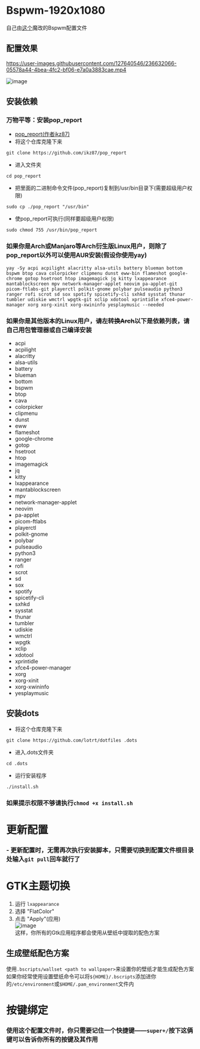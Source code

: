 # Bspwm-1920x1080 
自己由[这个](https://github.com/ikz87)魔改的Bspwm配置文件
## 配置效果
https://user-images.githubusercontent.com/127640546/236632066-05578a44-4bea-4fc2-bf06-e7a0a3883cae.mp4

![image](https://user-images.githubusercontent.com/127640546/236632615-ff4910cf-fb79-4ab8-9578-25285b30a982.png)



## 安装依赖
### 万物平等：安装pop_report
- [pop_report(作者ikz87)](https://github.com/ikz87/pop_report)
- 将这个仓库克隆下来
```
git clone https://github.com/ikz87/pop_report
```
- 进入文件夹
```
cd pop_report
```
- 把里面的二进制命令文件(pop_report)复制到/usr/bin目录下(需要超级用户权限)
```
sudo cp ./pop_report "/usr/bin"
```
- 使pop_report可执行(同样要超级用户权限)
```
sudo chmod 755 /usr/bin/pop_report
```
### 如果你是Arch或Manjaro等Arch衍生版Linux用户，则除了pop_report以外可以使用AUR安装(假设你使用yay)
```
yay -Sy acpi acpilight alacritty alsa-utils battery blueman bottom bspwm btop cava colorpicker clipmenu dunst eww-bin flameshot google-chrome gotop hsetroot htop imagemagick jq kitty lxappearance mantablockscreen mpv network-manager-applet neovim pa-applet-git picom-ftlabs-git playerctl polkit-gnome polybar pulseaudio python3 ranger rofi scrot sd sox spotify spicetify-cli sxhkd sysstat thunar tumbler udiskie wmctrl wpgtk-git xclip xdotool xprintidle xfce4-power-manager xorg xorg-xinit xorg-xwininfo yesplaymusic --needed
```
### 如果你是其他版本的Linux用户，~~请左转换Arch~~以下是依赖列表，请自己用包管理器或自己编译安装
- acpi
- acpilight
- alacritty
- alsa-utils
- battery
- blueman
- bottom
- bspwm
- btop
- cava
- colorpicker
- clipmenu
- dunst
- eww
- flameshot
- google-chrome
- gotop
- hsetroot
- htop
- imagemagick
- jq
- kitty
- lxappearance
- mantablockscreen
- mpv
- network-manager-applet
- neovim
- pa-applet
- picom-ftlabs
- playerctl
- polkit-gnome
- polybar
- pulseaudio
- python3
- ranger
- rofi
- scrot
- sd
- sox
- spotify
- spicetify-cli
- sxhkd
- sysstat
- thunar
- tumbler
- udiskie
- wmctrl
- wpgtk
- xclip
- xdotool
- xprintidle
- xfce4-power-manager
- xorg
- xorg-xinit
- xorg-xwininfo
- yesplaymusic

## 安装dots
- 将这个仓库克隆下来
```
git clone https://github.com/lotrt/dotfiles .dots
```
- 进入.dots文件夹
```
cd .dots
```
- 运行安装程序
```
./install.sh
```
### 如果提示权限不够请执行`chmod +x install.sh`

# 更新配置
### - 更新配置时，无需再次执行安装脚本，只需要切换到配置文件根目录处输入```git pull```回车就行了

# GTK主题切换
1. 运行 `lxappearance`
2. 选择 "FlatColor"
3. 点击 "Apply"(应用)<br/>
![image](https://user-images.githubusercontent.com/127640546/229187457-5fd510ba-d2d4-4a83-baac-ff7274e882d3.png)<br/>
这样，你所有的Gtk应用程序都会使用从壁纸中提取的配色方案

## 生成壁纸配色方案
使用`.bscripts/wallset <path to wallpaper>`来设置你的壁纸才能生成配色方案<br/>如果你经常使用设置壁纸命令可以将`${HOME}/.bscripts`添加进你的`/etc/environment`或`$HOME/.pam_environment`文件内

# 按键绑定
### 使用这个配置文件时，你只需要记住一个快捷键——`super+/`按下这俩键可以告诉你所有的按键及其作用
